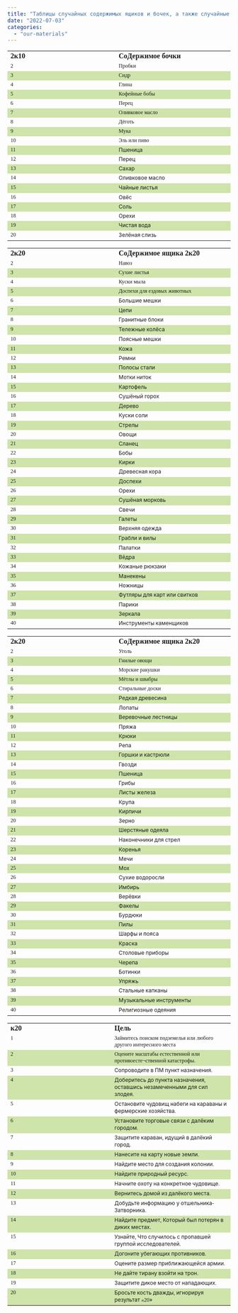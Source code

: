 ```yaml
---
title: "Таблицы случайных содержимых ящиков и бочек, а также случайные цели персонажей"
date: "2022-07-03"
categories: 
  - "our-materials"
---
```


<table style="border-collapse:collapse" border="0"><colgroup><col style="width:312px"> <col style="width:312px"></colgroup><tbody valign="top"><tr><td style="padding-left: 7px; padding-right: 7px"><span style="font-family:Scaly Sans Caps"><strong>2к10</strong></span></td><td style="padding-left: 7px; padding-right: 7px"><span style="font-family:Scaly Sans Caps"><strong>СоДержимое бочки</strong></span></td></tr><tr><td style="padding-left: 7px; padding-right: 7px"><span style="font-family:Scaly Sans; font-size:9pt">2</span></td><td style="padding-left: 7px; padding-right: 7px"><span style="font-family:Scaly Sans; font-size:9pt">Пробки</span></td></tr><tr style="background: #cee4aa"><td style="padding-left: 7px; padding-right: 7px"><span style="font-family:Scaly Sans; font-size:9pt">3</span></td><td style="padding-left: 7px; padding-right: 7px"><span style="font-family:Scaly Sans; font-size:9pt">Сидр</span></td></tr><tr><td style="padding-left: 7px; padding-right: 7px"><span style="font-family:Scaly Sans; font-size:9pt">4</span></td><td style="padding-left: 7px; padding-right: 7px"><span style="font-family:Scaly Sans; font-size:9pt">Глина</span></td></tr><tr style="background: #cee4aa"><td style="padding-left: 7px; padding-right: 7px"><span style="font-family:Scaly Sans; font-size:9pt">5</span></td><td style="padding-left: 7px; padding-right: 7px"><span style="font-family:Scaly Sans; font-size:9pt">Кофейные бобы</span></td></tr><tr><td style="padding-left: 7px; padding-right: 7px"><span style="font-family:Scaly Sans; font-size:9pt">6</span></td><td style="padding-left: 7px; padding-right: 7px"><span style="font-family:Scaly Sans; font-size:9pt">Перец</span></td></tr><tr style="background: #cee4aa"><td style="padding-left: 7px; padding-right: 7px"><span style="font-family:Scaly Sans; font-size:9pt">7</span></td><td style="padding-left: 7px; padding-right: 7px"><span style="font-family:Scaly Sans; font-size:9pt">Оливковое масло</span></td></tr><tr><td style="padding-left: 7px; padding-right: 7px"><span style="font-family:Scaly Sans; font-size:9pt">8</span></td><td style="padding-left: 7px; padding-right: 7px"><span style="font-family:Scaly Sans; font-size:9pt">Дёготь</span></td></tr><tr style="background: #cee4aa"><td style="padding-left: 7px; padding-right: 7px"><span style="font-family:Scaly Sans; font-size:9pt">9</span></td><td style="padding-left: 7px; padding-right: 7px"><span style="font-family:Scaly Sans; font-size:9pt">Мука</span></td></tr><tr><td style="padding-left: 7px; padding-right: 7px"><span style="font-family:Scaly Sans; font-size:9pt">10</span></td><td style="padding-left: 7px; padding-right: 7px"><span style="font-family:Scaly Sans; font-size:9pt">Эль или пиво</span></td></tr><tr style="background: #cee4aa"><td style="padding-left: 7px; padding-right: 7px"><span style="font-family:Scaly Sans; font-size:9pt">11</span></td><td style="padding-left: 7px; padding-right: 7px"><span style="font-size:9pt">Пшеница</span></td></tr><tr><td style="padding-left: 7px; padding-right: 7px"><span style="font-family:Scaly Sans; font-size:9pt">12</span></td><td style="padding-left: 7px; padding-right: 7px"><span style="font-size:9pt">Перец</span></td></tr><tr style="background: #cee4aa"><td style="padding-left: 7px; padding-right: 7px"><span style="font-family:Scaly Sans; font-size:9pt">13</span></td><td style="padding-left: 7px; padding-right: 7px"><span style="font-size:9pt">Сахар</span></td></tr><tr><td style="padding-left: 7px; padding-right: 7px"><span style="font-family:Scaly Sans; font-size:9pt">14</span></td><td style="padding-left: 7px; padding-right: 7px"><span style="font-size:9pt">Оливковое<span style="font-family:Scaly Sans"> </span>масло</span></td></tr><tr style="background: #cee4aa"><td style="padding-left: 7px; padding-right: 7px"><span style="font-family:Scaly Sans; font-size:9pt">15</span></td><td style="padding-left: 7px; padding-right: 7px"><span style="font-size:9pt">Чайные<span style="font-family:Scaly Sans"> </span>листья</span></td></tr><tr><td style="padding-left: 7px; padding-right: 7px"><span style="font-family:Scaly Sans; font-size:9pt">16</span></td><td style="padding-left: 7px; padding-right: 7px"><span style="font-size:9pt">Овёс</span></td></tr><tr style="background: #cee4aa"><td style="padding-left: 7px; padding-right: 7px"><span style="font-family:Scaly Sans; font-size:9pt">17</span></td><td style="padding-left: 7px; padding-right: 7px"><span style="font-size:9pt">Соль</span></td></tr><tr><td style="padding-left: 7px; padding-right: 7px"><span style="font-family:Scaly Sans; font-size:9pt">18</span></td><td style="padding-left: 7px; padding-right: 7px"><span style="font-size:9pt">Орехи</span></td></tr><tr style="background: #cee4aa"><td style="padding-left: 7px; padding-right: 7px"><span style="font-family:Scaly Sans; font-size:9pt">19</span></td><td style="padding-left: 7px; padding-right: 7px"><span style="font-size:9pt">Чистая<span style="font-family:Scaly Sans"> </span>вода</span></td></tr><tr><td style="padding-left: 7px; padding-right: 7px"><span style="font-family:Scaly Sans; font-size:9pt">20</span></td><td style="padding-left: 7px; padding-right: 7px"><span style="font-size:9pt">Зелёная<span style="font-family:Scaly Sans"> </span>слизь</span></td></tr></tbody></table>

<table style="border-collapse:collapse" border="0"><colgroup><col style="width:312px"> <col style="width:312px"></colgroup><tbody valign="top"><tr><td style="padding-left: 7px; padding-right: 7px"><span style="font-family:Scaly Sans Caps"><strong>2к20</strong></span></td><td style="padding-left: 7px; padding-right: 7px"><span style="font-family:Scaly Sans Caps"><strong>СоДержимое ящика 2к20</strong></span></td></tr><tr><td style="padding-left: 7px; padding-right: 7px"><span style="font-family:Scaly Sans; font-size:9pt">2</span></td><td style="padding-left: 7px; padding-right: 7px"><span style="font-family:Scaly Sans; font-size:9pt">Навоз</span></td></tr><tr style="background: #cee4aa"><td style="padding-left: 7px; padding-right: 7px"><span style="font-family:Scaly Sans; font-size:9pt">3</span></td><td style="padding-left: 7px; padding-right: 7px"><span style="font-family:Scaly Sans; font-size:9pt">Сухие листья</span></td></tr><tr><td style="padding-left: 7px; padding-right: 7px"><span style="font-family:Scaly Sans; font-size:9pt">4</span></td><td style="padding-left: 7px; padding-right: 7px"><span style="font-family:Scaly Sans; font-size:9pt">Куски мыла</span></td></tr><tr style="background: #cee4aa"><td style="padding-left: 7px; padding-right: 7px"><span style="font-family:Scaly Sans; font-size:9pt">5</span></td><td style="padding-left: 7px; padding-right: 7px"><span style="font-family:Scaly Sans; font-size:9pt">Доспехи для ездовых животных</span></td></tr><tr><td style="padding-left: 7px; padding-right: 7px"><span style="font-family:Scaly Sans; font-size:9pt">6</span></td><td style="padding-left: 7px; padding-right: 7px"><span style="font-size:9pt">Большие<span style="font-family:Scaly Sans"> </span>мешки</span></td></tr><tr style="background: #cee4aa"><td style="padding-left: 7px; padding-right: 7px"><span style="font-family:Scaly Sans; font-size:9pt">7</span></td><td style="padding-left: 7px; padding-right: 7px"><span style="font-size:9pt">Цепи</span></td></tr><tr><td style="padding-left: 7px; padding-right: 7px"><span style="font-family:Scaly Sans; font-size:9pt">8</span></td><td style="padding-left: 7px; padding-right: 7px"><span style="font-size:9pt">Гранитные<span style="font-family:Scaly Sans"> </span>блоки</span></td></tr><tr style="background: #cee4aa"><td style="padding-left: 7px; padding-right: 7px"><span style="font-family:Scaly Sans; font-size:9pt">9</span></td><td style="padding-left: 7px; padding-right: 7px"><span style="font-size:9pt">Тележные<span style="font-family:Scaly Sans"> </span>колёса</span></td></tr><tr><td style="padding-left: 7px; padding-right: 7px"><span style="font-family:Scaly Sans; font-size:9pt">10</span></td><td style="padding-left: 7px; padding-right: 7px"><span style="font-size:9pt">Поясные<span style="font-family:Scaly Sans"> </span>мешки</span></td></tr><tr style="background: #cee4aa"><td style="padding-left: 7px; padding-right: 7px"><span style="font-family:Scaly Sans; font-size:9pt">11</span></td><td style="padding-left: 7px; padding-right: 7px"><span style="font-size:9pt">Кожа</span></td></tr><tr><td style="padding-left: 7px; padding-right: 7px"><span style="font-family:Scaly Sans; font-size:9pt">12</span></td><td style="padding-left: 7px; padding-right: 7px"><span style="font-size:9pt">Ремни</span></td></tr><tr style="background: #cee4aa"><td style="padding-left: 7px; padding-right: 7px"><span style="font-family:Scaly Sans; font-size:9pt">13</span></td><td style="padding-left: 7px; padding-right: 7px"><span style="font-size:9pt">Полосы<span style="font-family:Scaly Sans"> </span>стали</span></td></tr><tr><td style="padding-left: 7px; padding-right: 7px"><span style="font-family:Scaly Sans; font-size:9pt">14</span></td><td style="padding-left: 7px; padding-right: 7px"><span style="font-size:9pt">Мотки<span style="font-family:Scaly Sans"> </span>ниток</span></td></tr><tr style="background: #cee4aa"><td style="padding-left: 7px; padding-right: 7px"><span style="font-family:Scaly Sans; font-size:9pt">15</span></td><td style="padding-left: 7px; padding-right: 7px"><span style="font-size:9pt">Картофель</span></td></tr><tr><td style="padding-left: 7px; padding-right: 7px"><span style="font-family:Scaly Sans; font-size:9pt">16</span></td><td style="padding-left: 7px; padding-right: 7px"><span style="font-size:9pt">Сушёный<span style="font-family:Scaly Sans"> </span>горох</span></td></tr><tr style="background: #cee4aa"><td style="padding-left: 7px; padding-right: 7px"><span style="font-family:Scaly Sans; font-size:9pt">17</span></td><td style="padding-left: 7px; padding-right: 7px"><span style="font-size:9pt">Дерево</span></td></tr><tr><td style="padding-left: 7px; padding-right: 7px"><span style="font-family:Scaly Sans; font-size:9pt">18</span></td><td style="padding-left: 7px; padding-right: 7px"><span style="font-size:9pt">Куски<span style="font-family:Scaly Sans"> </span>соли</span></td></tr><tr style="background: #cee4aa"><td style="padding-left: 7px; padding-right: 7px"><span style="font-family:Scaly Sans; font-size:9pt">19</span></td><td style="padding-left: 7px; padding-right: 7px"><span style="font-size:9pt">Стрелы</span></td></tr><tr><td style="padding-left: 7px; padding-right: 7px"><span style="font-family:Scaly Sans; font-size:9pt">20</span></td><td style="padding-left: 7px; padding-right: 7px"><span style="font-size:9pt">Овощи</span></td></tr><tr style="background: #cee4aa"><td style="padding-left: 7px; padding-right: 7px"><span style="font-family:Scaly Sans; font-size:9pt">21</span></td><td style="padding-left: 7px; padding-right: 7px"><span style="font-size:9pt">Сланец</span></td></tr><tr><td style="padding-left: 7px; padding-right: 7px"><span style="font-family:Scaly Sans; font-size:9pt">22</span></td><td style="padding-left: 7px; padding-right: 7px"><span style="font-size:9pt">Бобы</span></td></tr><tr style="background: #cee4aa"><td style="padding-left: 7px; padding-right: 7px"><span style="font-family:Scaly Sans; font-size:9pt">23</span></td><td style="padding-left: 7px; padding-right: 7px"><span style="font-size:9pt">Кирки</span></td></tr><tr><td style="padding-left: 7px; padding-right: 7px"><span style="font-family:Scaly Sans; font-size:9pt">24</span></td><td style="padding-left: 7px; padding-right: 7px"><span style="font-size:9pt">Древесная<span style="font-family:Scaly Sans"> </span>кора</span></td></tr><tr style="background: #cee4aa"><td style="padding-left: 7px; padding-right: 7px"><span style="font-family:Scaly Sans; font-size:9pt">25</span></td><td style="padding-left: 7px; padding-right: 7px"><span style="font-size:9pt">Доспехи</span></td></tr><tr><td style="padding-left: 7px; padding-right: 7px"><span style="font-family:Scaly Sans; font-size:9pt">26</span></td><td style="padding-left: 7px; padding-right: 7px"><span style="font-size:9pt">Орехи</span></td></tr><tr style="background: #cee4aa"><td style="padding-left: 7px; padding-right: 7px"><span style="font-family:Scaly Sans; font-size:9pt">27</span></td><td style="padding-left: 7px; padding-right: 7px"><span style="font-size:9pt">Сушёная<span style="font-family:Scaly Sans"> </span>морковь</span></td></tr><tr><td style="padding-left: 7px; padding-right: 7px"><span style="font-family:Scaly Sans; font-size:9pt">28</span></td><td style="padding-left: 7px; padding-right: 7px"><span style="font-size:9pt">Свечи</span></td></tr><tr style="background: #cee4aa"><td style="padding-left: 7px; padding-right: 7px"><span style="font-family:Scaly Sans; font-size:9pt">29</span></td><td style="padding-left: 7px; padding-right: 7px"><span style="font-size:9pt">Галеты</span></td></tr><tr><td style="padding-left: 7px; padding-right: 7px"><span style="font-family:Scaly Sans; font-size:9pt">30</span></td><td style="padding-left: 7px; padding-right: 7px"><span style="font-size:9pt">Верхняя<span style="font-family:Scaly Sans"> </span>одежда</span></td></tr><tr style="background: #cee4aa"><td style="padding-left: 7px; padding-right: 7px"><span style="font-family:Scaly Sans; font-size:9pt">31</span></td><td style="padding-left: 7px; padding-right: 7px"><span style="font-size:9pt">Грабли<span style="font-family:Scaly Sans"> </span>и<span style="font-family:Scaly Sans"> </span>вилы</span></td></tr><tr><td style="padding-left: 7px; padding-right: 7px"><span style="font-family:Scaly Sans; font-size:9pt">32</span></td><td style="padding-left: 7px; padding-right: 7px"><span style="font-size:9pt">Палатки</span></td></tr><tr style="background: #cee4aa"><td style="padding-left: 7px; padding-right: 7px"><span style="font-family:Scaly Sans; font-size:9pt">33</span></td><td style="padding-left: 7px; padding-right: 7px"><span style="font-size:9pt">Вёдра</span></td></tr><tr><td style="padding-left: 7px; padding-right: 7px"><span style="font-family:Scaly Sans; font-size:9pt">34</span></td><td style="padding-left: 7px; padding-right: 7px"><span style="font-size:9pt">Кожаные<span style="font-family:Scaly Sans"> </span>рюкзаки</span></td></tr><tr style="background: #cee4aa"><td style="padding-left: 7px; padding-right: 7px"><span style="font-family:Scaly Sans; font-size:9pt">35</span></td><td style="padding-left: 7px; padding-right: 7px"><span style="font-size:9pt">Манекены</span></td></tr><tr><td style="padding-left: 7px; padding-right: 7px"><span style="font-family:Scaly Sans; font-size:9pt">36</span></td><td style="padding-left: 7px; padding-right: 7px"><span style="font-size:9pt">Ножницы</span></td></tr><tr style="background: #cee4aa"><td style="padding-left: 7px; padding-right: 7px"><span style="font-family:Scaly Sans; font-size:9pt">37</span></td><td style="padding-left: 7px; padding-right: 7px"><span style="font-size:9pt">Футляры<span style="font-family:Scaly Sans"> </span>для<span style="font-family:Scaly Sans"> </span>карт<span style="font-family:Scaly Sans"> </span>или<span style="font-family:Scaly Sans"> </span>свитков</span></td></tr><tr><td style="padding-left: 7px; padding-right: 7px"><span style="font-family:Scaly Sans; font-size:9pt">38</span></td><td style="padding-left: 7px; padding-right: 7px"><span style="font-size:9pt">Парики</span></td></tr><tr style="background: #cee4aa"><td style="padding-left: 7px; padding-right: 7px"><span style="font-family:Scaly Sans; font-size:9pt">39</span></td><td style="padding-left: 7px; padding-right: 7px"><span style="font-size:9pt">Зеркала</span></td></tr><tr><td style="padding-left: 7px; padding-right: 7px"><span style="font-family:Scaly Sans; font-size:9pt">40</span></td><td style="padding-left: 7px; padding-right: 7px"><span style="font-size:9pt">Инструменты<span style="font-family:Scaly Sans"> </span>каменщиков</span></td></tr></tbody></table>

<table style="border-collapse:collapse" border="0"><colgroup><col style="width:312px"> <col style="width:312px"></colgroup><tbody valign="top"><tr><td style="padding-left: 7px; padding-right: 7px"><span style="font-family:Scaly Sans Caps"><strong>2к20</strong></span></td><td style="padding-left: 7px; padding-right: 7px"><span style="font-family:Scaly Sans Caps"><strong>СоДержимое ящика 2к20</strong></span></td></tr><tr><td style="padding-left: 7px; padding-right: 7px"><span style="font-family:Scaly Sans; font-size:9pt">2</span></td><td style="padding-left: 7px; padding-right: 7px"><span style="font-family:Scaly Sans; font-size:9pt">Уголь</span></td></tr><tr style="background: #cee4aa"><td style="padding-left: 7px; padding-right: 7px"><span style="font-family:Scaly Sans; font-size:9pt">3</span></td><td style="padding-left: 7px; padding-right: 7px"><span style="font-family:Scaly Sans; font-size:9pt">Гнилые овощи</span></td></tr><tr><td style="padding-left: 7px; padding-right: 7px"><span style="font-family:Scaly Sans; font-size:9pt">4</span></td><td style="padding-left: 7px; padding-right: 7px"><span style="font-family:Scaly Sans; font-size:9pt">Морские ракушки</span></td></tr><tr style="background: #cee4aa"><td style="padding-left: 7px; padding-right: 7px"><span style="font-family:Scaly Sans; font-size:9pt">5</span></td><td style="padding-left: 7px; padding-right: 7px"><span style="font-family:Scaly Sans; font-size:9pt">Мётлы и швабры</span></td></tr><tr><td style="padding-left: 7px; padding-right: 7px"><span style="font-family:Scaly Sans; font-size:9pt">6</span></td><td style="padding-left: 7px; padding-right: 7px"><span style="font-family:Scaly Sans; font-size:9pt">Стиральные доски</span></td></tr><tr style="background: #cee4aa"><td style="padding-left: 7px; padding-right: 7px"><span style="font-family:Scaly Sans; font-size:9pt">7</span></td><td style="padding-left: 7px; padding-right: 7px"><span style="font-size:9pt">Редкая<span style="font-family:Scaly Sans"> </span>древесина</span></td></tr><tr><td style="padding-left: 7px; padding-right: 7px"><span style="font-family:Scaly Sans; font-size:9pt">8</span></td><td style="padding-left: 7px; padding-right: 7px"><span style="font-size:9pt">Лопаты</span></td></tr><tr style="background: #cee4aa"><td style="padding-left: 7px; padding-right: 7px"><span style="font-family:Scaly Sans; font-size:9pt">9</span></td><td style="padding-left: 7px; padding-right: 7px"><span style="font-size:9pt">Веревочные<span style="font-family:Scaly Sans"> </span>лестницы</span></td></tr><tr><td style="padding-left: 7px; padding-right: 7px"><span style="font-family:Scaly Sans; font-size:9pt">10</span></td><td style="padding-left: 7px; padding-right: 7px"><span style="font-size:9pt">Пряжа</span></td></tr><tr style="background: #cee4aa"><td style="padding-left: 7px; padding-right: 7px"><span style="font-family:Scaly Sans; font-size:9pt">11</span></td><td style="padding-left: 7px; padding-right: 7px"><span style="font-size:9pt">Крюки</span></td></tr><tr><td style="padding-left: 7px; padding-right: 7px"><span style="font-family:Scaly Sans; font-size:9pt">12</span></td><td style="padding-left: 7px; padding-right: 7px"><span style="font-size:9pt">Репа</span></td></tr><tr style="background: #cee4aa"><td style="padding-left: 7px; padding-right: 7px"><span style="font-family:Scaly Sans; font-size:9pt">13</span></td><td style="padding-left: 7px; padding-right: 7px"><span style="font-size:9pt">Горшки<span style="font-family:Scaly Sans"> </span>и<span style="font-family:Scaly Sans"> </span>кастрюли</span></td></tr><tr><td style="padding-left: 7px; padding-right: 7px"><span style="font-family:Scaly Sans; font-size:9pt">14</span></td><td style="padding-left: 7px; padding-right: 7px"><span style="font-size:9pt">Гвозди</span></td></tr><tr style="background: #cee4aa"><td style="padding-left: 7px; padding-right: 7px"><span style="font-family:Scaly Sans; font-size:9pt">15</span></td><td style="padding-left: 7px; padding-right: 7px"><span style="font-size:9pt">Пшеница</span></td></tr><tr><td style="padding-left: 7px; padding-right: 7px"><span style="font-family:Scaly Sans; font-size:9pt">16</span></td><td style="padding-left: 7px; padding-right: 7px"><span style="font-size:9pt">Грибы</span></td></tr><tr style="background: #cee4aa"><td style="padding-left: 7px; padding-right: 7px"><span style="font-family:Scaly Sans; font-size:9pt">17</span></td><td style="padding-left: 7px; padding-right: 7px"><span style="font-size:9pt">Листы<span style="font-family:Scaly Sans"> </span>железа</span></td></tr><tr><td style="padding-left: 7px; padding-right: 7px"><span style="font-family:Scaly Sans; font-size:9pt">18</span></td><td style="padding-left: 7px; padding-right: 7px"><span style="font-size:9pt">Крупа</span></td></tr><tr style="background: #cee4aa"><td style="padding-left: 7px; padding-right: 7px"><span style="font-family:Scaly Sans; font-size:9pt">19</span></td><td style="padding-left: 7px; padding-right: 7px"><span style="font-size:9pt">Кирпичи</span></td></tr><tr><td style="padding-left: 7px; padding-right: 7px"><span style="font-family:Scaly Sans; font-size:9pt">20</span></td><td style="padding-left: 7px; padding-right: 7px"><span style="font-size:9pt">Зерно</span></td></tr><tr style="background: #cee4aa"><td style="padding-left: 7px; padding-right: 7px"><span style="font-family:Scaly Sans; font-size:9pt">21</span></td><td style="padding-left: 7px; padding-right: 7px"><span style="font-size:9pt">Шерстяные<span style="font-family:Scaly Sans"> </span>одеяла</span></td></tr><tr><td style="padding-left: 7px; padding-right: 7px"><span style="font-family:Scaly Sans; font-size:9pt">22</span></td><td style="padding-left: 7px; padding-right: 7px"><span style="font-size:9pt">Наконечники<span style="font-family:Scaly Sans"> </span>для<span style="font-family:Scaly Sans"> </span>стрел</span></td></tr><tr style="background: #cee4aa"><td style="padding-left: 7px; padding-right: 7px"><span style="font-family:Scaly Sans; font-size:9pt">23</span></td><td style="padding-left: 7px; padding-right: 7px"><span style="font-size:9pt">Коренья</span></td></tr><tr><td style="padding-left: 7px; padding-right: 7px"><span style="font-family:Scaly Sans; font-size:9pt">24</span></td><td style="padding-left: 7px; padding-right: 7px"><span style="font-size:9pt">Мечи</span></td></tr><tr style="background: #cee4aa"><td style="padding-left: 7px; padding-right: 7px"><span style="font-family:Scaly Sans; font-size:9pt">25</span></td><td style="padding-left: 7px; padding-right: 7px"><span style="font-size:9pt">Мох</span></td></tr><tr><td style="padding-left: 7px; padding-right: 7px"><span style="font-family:Scaly Sans; font-size:9pt">26</span></td><td style="padding-left: 7px; padding-right: 7px"><span style="font-size:9pt">Сухие<span style="font-family:Scaly Sans"> </span>водоросли</span></td></tr><tr style="background: #cee4aa"><td style="padding-left: 7px; padding-right: 7px"><span style="font-family:Scaly Sans; font-size:9pt">27</span></td><td style="padding-left: 7px; padding-right: 7px"><span style="font-size:9pt">Имбирь</span></td></tr><tr><td style="padding-left: 7px; padding-right: 7px"><span style="font-family:Scaly Sans; font-size:9pt">28</span></td><td style="padding-left: 7px; padding-right: 7px"><span style="font-size:9pt">Верёвки</span></td></tr><tr style="background: #cee4aa"><td style="padding-left: 7px; padding-right: 7px"><span style="font-family:Scaly Sans; font-size:9pt">29</span></td><td style="padding-left: 7px; padding-right: 7px"><span style="font-size:9pt">Факелы</span></td></tr><tr><td style="padding-left: 7px; padding-right: 7px"><span style="font-family:Scaly Sans; font-size:9pt">30</span></td><td style="padding-left: 7px; padding-right: 7px"><span style="font-size:9pt">Бурдюки</span></td></tr><tr style="background: #cee4aa"><td style="padding-left: 7px; padding-right: 7px"><span style="font-family:Scaly Sans; font-size:9pt">31</span></td><td style="padding-left: 7px; padding-right: 7px"><span style="font-size:9pt">Пилы</span></td></tr><tr><td style="padding-left: 7px; padding-right: 7px"><span style="font-family:Scaly Sans; font-size:9pt">32</span></td><td style="padding-left: 7px; padding-right: 7px"><span style="font-size:9pt">Шарфы<span style="font-family:Scaly Sans"> </span>и<span style="font-family:Scaly Sans"> </span>пояса</span></td></tr><tr style="background: #cee4aa"><td style="padding-left: 7px; padding-right: 7px"><span style="font-family:Scaly Sans; font-size:9pt">33</span></td><td style="padding-left: 7px; padding-right: 7px"><span style="font-size:9pt">Краска</span></td></tr><tr><td style="padding-left: 7px; padding-right: 7px"><span style="font-family:Scaly Sans; font-size:9pt">34</span></td><td style="padding-left: 7px; padding-right: 7px"><span style="font-size:9pt">Столовые<span style="font-family:Scaly Sans"> </span>приборы</span></td></tr><tr style="background: #cee4aa"><td style="padding-left: 7px; padding-right: 7px"><span style="font-family:Scaly Sans; font-size:9pt">35</span></td><td style="padding-left: 7px; padding-right: 7px"><span style="font-size:9pt">Черепа</span></td></tr><tr><td style="padding-left: 7px; padding-right: 7px"><span style="font-family:Scaly Sans; font-size:9pt">36</span></td><td style="padding-left: 7px; padding-right: 7px"><span style="font-size:9pt">Ботинки</span></td></tr><tr style="background: #cee4aa"><td style="padding-left: 7px; padding-right: 7px"><span style="font-family:Scaly Sans; font-size:9pt">37</span></td><td style="padding-left: 7px; padding-right: 7px"><span style="font-size:9pt">Упряжь</span></td></tr><tr><td style="padding-left: 7px; padding-right: 7px"><span style="font-family:Scaly Sans; font-size:9pt">38</span></td><td style="padding-left: 7px; padding-right: 7px"><span style="font-size:9pt">Стальные<span style="font-family:Scaly Sans"> </span>капканы</span></td></tr><tr style="background: #cee4aa"><td style="padding-left: 7px; padding-right: 7px"><span style="font-family:Scaly Sans; font-size:9pt">39</span></td><td style="padding-left: 7px; padding-right: 7px"><span style="font-size:9pt">Музыкальные<span style="font-family:Scaly Sans"> </span>инструменты</span></td></tr><tr><td style="padding-left: 7px; padding-right: 7px"><span style="font-family:Scaly Sans; font-size:9pt">40</span></td><td style="padding-left: 7px; padding-right: 7px"><span style="font-size:9pt">Религиозные<span style="font-family:Scaly Sans"> </span>одеяния</span></td></tr></tbody></table>

<table style="border-collapse:collapse" border="0"><colgroup><col style="width:312px"> <col style="width:312px"></colgroup><tbody valign="top"><tr><td style="padding-left: 7px; padding-right: 7px"><span style="font-family:Scaly Sans Caps"><strong>к20</strong></span></td><td style="padding-left: 7px; padding-right: 7px"><span style="font-family:Scaly Sans Caps"><strong>Цель</strong></span></td></tr><tr><td style="padding-left: 7px; padding-right: 7px"><span style="font-family:Scaly Sans; font-size:9pt">1</span></td><td style="padding-left: 7px; padding-right: 7px"><span style="font-family:Scaly Sans; font-size:9pt">Займитесь поиском подземелья или любого другого интересного места</span></td></tr><tr style="background: #cee4aa"><td style="padding-left: 7px; padding-right: 7px"><span style="font-family:Scaly Sans; font-size:9pt">2</span></td><td style="padding-left: 7px; padding-right: 7px"><span style="font-family:Scaly Sans; font-size:9pt">Оцените масштабы естественной или противоесте¬ственной катастрофы.</span></td></tr><tr><td style="padding-left: 7px; padding-right: 7px"><span style="font-family:Scaly Sans; font-size:9pt">3</span></td><td style="padding-left: 7px; padding-right: 7px"><span style="font-size:9pt">Сопроводите<span style="font-family:Scaly Sans"> </span>в<span style="font-family:Scaly Sans"> </span>ПМ<span style="font-family:Scaly Sans"> </span>пункт<span style="font-family:Scaly Sans"> </span>назначения<span style="font-family:Scaly Sans">.</span></span></td></tr><tr style="background: #cee4aa"><td style="padding-left: 7px; padding-right: 7px"><span style="font-family:Scaly Sans; font-size:9pt">4</span></td><td style="padding-left: 7px; padding-right: 7px"><span style="font-size:9pt">Доберитесь<span style="font-family:Scaly Sans"> </span>до<span style="font-family:Scaly Sans"> </span>пункта<span style="font-family:Scaly Sans"> </span>назначения<span style="font-family:Scaly Sans">, </span>оставшись<span style="font-family:Scaly Sans"> </span>незамеченными<span style="font-family:Scaly Sans"> </span>для<span style="font-family:Scaly Sans"> </span>сил<span style="font-family:Scaly Sans"> </span>злодея<span style="font-family:Scaly Sans">.</span></span></td></tr><tr><td style="padding-left: 7px; padding-right: 7px"><span style="font-family:Scaly Sans; font-size:9pt">5</span></td><td style="padding-left: 7px; padding-right: 7px"><span style="font-size:9pt">Остановите<span style="font-family:Scaly Sans"> </span>чудовищ<span style="font-family:Scaly Sans"> </span>набеги<span style="font-family:Scaly Sans"> </span>на<span style="font-family:Scaly Sans"> </span>караваны<span style="font-family:Scaly Sans"> </span>и<span style="font-family:Scaly Sans"> </span>фермерские<span style="font-family:Scaly Sans"> </span>хозяйства<span style="font-family:Scaly Sans">.</span></span></td></tr><tr style="background: #cee4aa"><td style="padding-left: 7px; padding-right: 7px"><span style="font-family:Scaly Sans; font-size:9pt">6</span></td><td style="padding-left: 7px; padding-right: 7px"><span style="font-size:9pt">Установите<span style="font-family:Scaly Sans"> </span>торговые<span style="font-family:Scaly Sans"> </span>связи<span style="font-family:Scaly Sans"> </span>с<span style="font-family:Scaly Sans"> </span>далёким<span style="font-family:Scaly Sans"> </span>городом<span style="font-family:Scaly Sans">.</span></span></td></tr><tr><td style="padding-left: 7px; padding-right: 7px"><span style="font-family:Scaly Sans; font-size:9pt">7</span></td><td style="padding-left: 7px; padding-right: 7px"><span style="font-size:9pt">Защитите<span style="font-family:Scaly Sans"> </span>караван<span style="font-family:Scaly Sans">, </span>идущий<span style="font-family:Scaly Sans"> </span>в<span style="font-family:Scaly Sans"> </span>далёкий<span style="font-family:Scaly Sans"> </span>город<span style="font-family:Scaly Sans">.</span></span></td></tr><tr style="background: #cee4aa"><td style="padding-left: 7px; padding-right: 7px"><span style="font-family:Scaly Sans; font-size:9pt">8</span></td><td style="padding-left: 7px; padding-right: 7px"><span style="font-size:9pt">Нанесите<span style="font-family:Scaly Sans"> </span>на<span style="font-family:Scaly Sans"> </span>карту<span style="font-family:Scaly Sans"> </span>новые<span style="font-family:Scaly Sans"> </span>земли<span style="font-family:Scaly Sans">.</span></span></td></tr><tr><td style="padding-left: 7px; padding-right: 7px"><span style="font-family:Scaly Sans; font-size:9pt">9</span></td><td style="padding-left: 7px; padding-right: 7px"><span style="font-size:9pt">Найдите<span style="font-family:Scaly Sans"> </span>место<span style="font-family:Scaly Sans"> </span>для<span style="font-family:Scaly Sans"> </span>создания<span style="font-family:Scaly Sans"> </span>колонии<span style="font-family:Scaly Sans">.</span></span></td></tr><tr style="background: #cee4aa"><td style="padding-left: 7px; padding-right: 7px"><span style="font-family:Scaly Sans; font-size:9pt">10</span></td><td style="padding-left: 7px; padding-right: 7px"><span style="font-size:9pt">Найдите<span style="font-family:Scaly Sans"> </span>природный<span style="font-family:Scaly Sans"> </span>ресурс<span style="font-family:Scaly Sans">.</span></span></td></tr><tr><td style="padding-left: 7px; padding-right: 7px"><span style="font-family:Scaly Sans; font-size:9pt">11</span></td><td style="padding-left: 7px; padding-right: 7px"><span style="font-size:9pt">Начните<span style="font-family:Scaly Sans"> </span>охоту<span style="font-family:Scaly Sans"> </span>на<span style="font-family:Scaly Sans"> </span>конкретное<span style="font-family:Scaly Sans"> </span>чудовище<span style="font-family:Scaly Sans">.</span></span></td></tr><tr style="background: #cee4aa"><td style="padding-left: 7px; padding-right: 7px"><span style="font-family:Scaly Sans; font-size:9pt">12</span></td><td style="padding-left: 7px; padding-right: 7px"><span style="font-size:9pt">Вернитесь<span style="font-family:Scaly Sans"> </span>домой<span style="font-family:Scaly Sans"> </span>из<span style="font-family:Scaly Sans"> </span>далёкого<span style="font-family:Scaly Sans"> </span>места<span style="font-family:Scaly Sans">.</span></span></td></tr><tr><td style="padding-left: 7px; padding-right: 7px"><span style="font-family:Scaly Sans; font-size:9pt">13</span></td><td style="padding-left: 7px; padding-right: 7px"><span style="font-size:9pt">Добудьте<span style="font-family:Scaly Sans"> </span>информацию<span style="font-family:Scaly Sans"> </span>у<span style="font-family:Scaly Sans"> </span>отшельника<span style="font-family:Scaly Sans">-</span>Затворника<span style="font-family:Scaly Sans">.</span></span></td></tr><tr style="background: #cee4aa"><td style="padding-left: 7px; padding-right: 7px"><span style="font-family:Scaly Sans; font-size:9pt">14</span></td><td style="padding-left: 7px; padding-right: 7px"><span style="font-size:9pt">Найдите<span style="font-family:Scaly Sans"> </span>предмет<span style="font-family:Scaly Sans">, </span>Который<span style="font-family:Scaly Sans"> </span>был<span style="font-family:Scaly Sans"> </span>потерян<span style="font-family:Scaly Sans"> </span>в<span style="font-family:Scaly Sans"> </span>диких<span style="font-family:Scaly Sans"> </span>местах<span style="font-family:Scaly Sans">.</span></span></td></tr><tr><td style="padding-left: 7px; padding-right: 7px"><span style="font-family:Scaly Sans; font-size:9pt">15</span></td><td style="padding-left: 7px; padding-right: 7px"><span style="font-size:9pt">Узнайте<span style="font-family:Scaly Sans">, </span>Что<span style="font-family:Scaly Sans"> </span>случилось<span style="font-family:Scaly Sans"> </span>с<span style="font-family:Scaly Sans"> </span>пропавшей<span style="font-family:Scaly Sans"> </span>группой<span style="font-family:Scaly Sans"> </span>исследователей<span style="font-family:Scaly Sans">.</span></span></td></tr><tr style="background: #cee4aa"><td style="padding-left: 7px; padding-right: 7px"><span style="font-family:Scaly Sans; font-size:9pt">16</span></td><td style="padding-left: 7px; padding-right: 7px"><span style="font-size:9pt">Догоните<span style="font-family:Scaly Sans"> </span>убегающих<span style="font-family:Scaly Sans"> </span>противников<span style="font-family:Scaly Sans">.</span></span></td></tr><tr><td style="padding-left: 7px; padding-right: 7px"><span style="font-family:Scaly Sans; font-size:9pt">17</span></td><td style="padding-left: 7px; padding-right: 7px"><span style="font-size:9pt">Оцените<span style="font-family:Scaly Sans"> </span>размер<span style="font-family:Scaly Sans"> </span>приближающейся<span style="font-family:Scaly Sans"> </span>армии<span style="font-family:Scaly Sans">.</span></span></td></tr><tr style="background: #cee4aa"><td style="padding-left: 7px; padding-right: 7px"><span style="font-family:Scaly Sans; font-size:9pt">18</span></td><td style="padding-left: 7px; padding-right: 7px"><span style="font-size:9pt">Не<span style="font-family:Scaly Sans"> </span>дайте<span style="font-family:Scaly Sans"> </span>тирану<span style="font-family:Scaly Sans"> </span>взойти<span style="font-family:Scaly Sans"> </span>на<span style="font-family:Scaly Sans"> </span>трон<span style="font-family:Scaly Sans">.</span></span></td></tr><tr><td style="padding-left: 7px; padding-right: 7px"><span style="font-family:Scaly Sans; font-size:9pt">19</span></td><td style="padding-left: 7px; padding-right: 7px"><span style="font-size:9pt">Защитите<span style="font-family:Scaly Sans"> </span>дикое<span style="font-family:Scaly Sans"> </span>место<span style="font-family:Scaly Sans"> </span>от<span style="font-family:Scaly Sans"> </span>нападающих<span style="font-family:Scaly Sans">.</span></span></td></tr><tr style="background: #cee4aa"><td style="padding-left: 7px; padding-right: 7px"><span style="font-family:Scaly Sans; font-size:9pt">20</span></td><td style="padding-left: 7px; padding-right: 7px"><span style="font-size:9pt">Бросьте<span style="font-family:Scaly Sans"> </span>кость<span style="font-family:Scaly Sans"> </span>дважды<span style="font-family:Scaly Sans">, </span>игнорируя<span style="font-family:Scaly Sans"> </span>результат<span style="font-family:Scaly Sans"> «20</span>»</span></td></tr></tbody></table>
